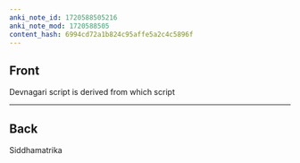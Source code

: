 ```yaml
---
anki_note_id: 1720588505216
anki_note_mod: 1720588505
content_hash: 6994cd72a1b824c95affe5a2c4c5896f
---
```


## Front

Devnagari script is derived from which script

<hr/>

## Back

Siddhamatrika